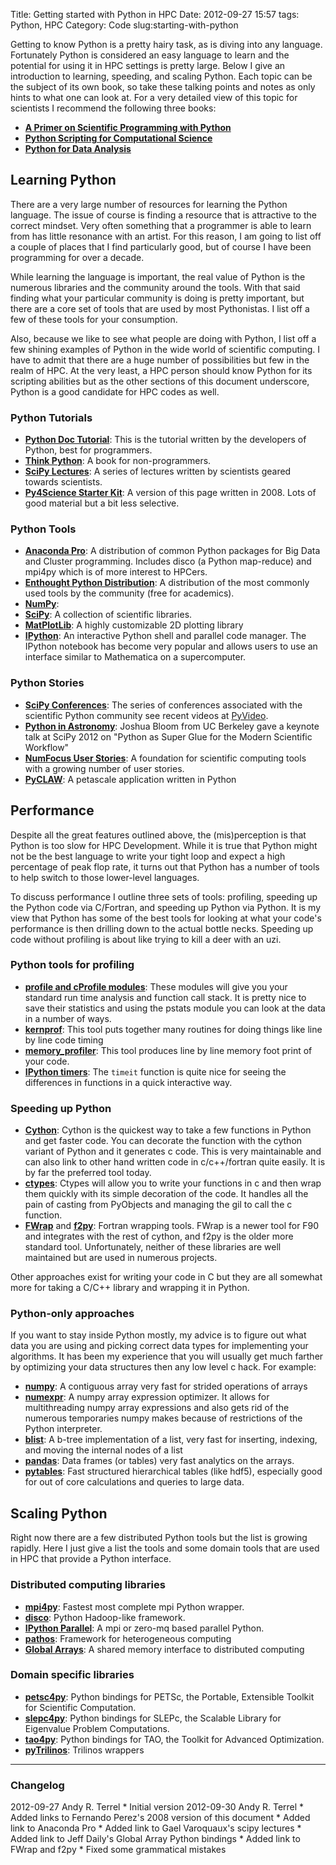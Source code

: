 Title: Getting started with Python in HPC
Date: 2012-09-27 15:57
tags: Python, HPC
Category: Code
slug:starting-with-python


Getting to know Python is a pretty hairy task, as is diving into any language.  Fortunately Python is considered an easy language to learn and the potential for using it in HPC settings is pretty large.  Below I give an introduction to learning, speeding, and scaling Python.  Each topic can be the subject of its own book, so take these talking points and notes as only hints to what one can look at.  For a very detailed view of this topic for scientists I recommend the following three books:

* **[A Primer on Scientific Programming with Python](http://www.springer.com/mathematics/computational+science+%26+engineering/book/978-3-642-30292-3)**
* **[Python Scripting for Computational Science](http://www.springer.com/mathematics/computational+science+%26+engineering/book/978-3-540-73915-9)**
* **[Python for Data Analysis](http://shop.oreilly.com/product/0636920023784.do)**


## Learning Python ##

There are a very large number of resources for learning the Python language.  The issue of course is finding a resource that is attractive to the correct mindset.  Very often something that a programmer is able to learn from has little resonance with an artist.  For this reason, I am going to list off a couple of places that I find particularly good, but of course I have been programming for over a decade.

While learning the language is important, the real value of Python is the numerous libraries and the community around the tools.  With that said finding what your particular community is doing is pretty important, but there are a core set of tools that are used by most Pythonistas. I list off a few of these tools for your consumption.

Also, because we like to see what people are doing with Python, I list off a few shining examples of Python in the wide world of scientific computing.  I have to admit that there are a huge number of possibilities but few in the realm of HPC.  At the very least, a HPC person should know Python for its scripting abilities but as the other sections of this document underscore, Python is a good candidate for HPC codes as well.

### Python Tutorials ###

* **[Python Doc Tutorial](http://docs.python.org/tutorial/)**: This is the tutorial written by the developers of Python, best for programmers.
* **[Think Python](http://www.greenteapress.com/thinkpython/)**: A book for non-programmers.
* **[SciPy Lectures](http://scipy-lectures.github.com/)**: A series of lectures written by scientists geared towards scientists.
* **[Py4Science Starter Kit](http://fperez.org/py4science/starter_kit.html)**: A version of this page written in 2008.  Lots of good material but a bit less selective.

### Python Tools ###

* **[Anaconda Pro](https://store.continuum.io/cshop/anaconda)**: A distribution of common Python packages for Big Data and Cluster programming.  Includes disco (a Python map-reduce) and mpi4py which is of more interest to HPCers.
* **[Enthought Python Distribution](http://www.enthought.com/products/epd.php)**: A distribution of the most commonly used tools by the community (free for academics).
* **[NumPy](http://numpy.scipy.org/)**:
* **[SciPy](http://scipy.org)**: A collection of scientific libraries.
* **[MatPlotLib](http://matplotlib.sourceforge.net/)**: A highly customizable 2D plotting library
* **[IPython](http://ipython.org/)**: An interactive Python shell and parallel code manager.  The IPython notebook has become very popular and allows users to use an interface similar to Mathematica on a supercomputer.

### Python Stories ###

* **[SciPy Conferences](http://conference.scipy.org/)**: The series of conferences associated with the scientific Python community see recent videos at [PyVideo](http://pyvideo.org/category/20/scipy_2012).
* **[Python in Astronomy](http://www.youtube.com/watch?v=mLuIB8aW2KA&feature=youtu.be)**: Joshua Bloom from UC Berkeley gave a keynote talk at SciPy 2012 on "Python as Super Glue for the Modern Scientific Workflow"
* **[NumFocus User Stories](http://numfocus.org/user-stories/)**: A foundation for scientific computing tools with a growing number of user stories.
* **[PyCLAW](http://numerics.kaust.edu.sa/papers/pyclaw-sisc/pyclaw-sisc.html)**: A petascale application written in Python

## Performance ##

Despite all the great features outlined above, the (mis)perception is that Python is too slow for HPC Development.  While it is true that Python might not be the best language to write your tight loop and expect a high percentage of peak flop rate, it turns out that Python has a number of tools to help switch to those lower-level languages.

To discuss performance I outline three sets of tools:  profiling, speeding up the Python code via C/Fortran, and speeding up Python via Python.  It is my view that Python has some of the best tools for looking at what your code's performance is then drilling down to the actual bottle necks.  Speeding up code without profiling is about like trying to kill a deer with an uzi.


### Python tools for profiling ###


* **[profile and cProfile modules](http://docs.python.org/library/profile.html)**: These modules will give you your standard run time analysis and function call stack.  It is pretty nice to save their statistics and using the pstats module you can look at the data in a number of ways.
* **[kernprof](http://packages.python.org/line_profiler/)**: This tool puts together many routines for doing things like line by line code timing
* **[memory_profiler](http://pypi.python.org/pypi/memory_profiler)**: This tool produces line by line memory foot print of your code.
* **[IPython timers](http://ipython.org/ipython-doc/dev/interactive/tutorial.html#magic-functions)**: The `timeit` function is quite nice for seeing the differences in functions in a quick interactive way.


### Speeding up Python ###


* **[Cython](http://cython.org/)**: Cython is the quickest way to take a few functions in Python and get faster code.  You can decorate the function with the cython variant of Python and it generates c code.  This is very maintainable and can also link to other hand written code in c/c++/fortran quite easily.  It is by far the preferred tool today.
* **[ctypes](http://docs.python.org/library/ctypes.html)**: Ctypes will allow you to write your functions in c and then wrap them quickly with its simple decoration of the code.  It handles all the pain of casting from PyObjects and managing the gil to call the c function.
* **[FWrap](http://fwrap.sourceforge.net/)** and **[f2py](http://cens.ioc.ee/projects/f2py2e/)**: Fortran wrapping tools. FWrap is a newer tool for F90 and integrates with the rest of cython, and f2py is the older more standard tool.  Unfortunately, neither of these libraries are well maintained but are used in numerous projects.

Other approaches exist for writing your code in C but they are all somewhat more for taking a C/C++ library and wrapping it in Python.


### Python-only approaches ###

If you want to stay inside Python mostly, my advice is to figure out what data you are using and picking correct data types for implementing your algorithms. It has been my experience that you will usually get much farther by optimizing your data structures then any low level c hack. For example:

* **[numpy](http://numpy.scipy.org/)**: A contiguous array very fast for strided operations of arrays
* **[numexpr](http://code.google.com/p/numexpr/)**: A numpy array expression optimizer.  It allows for multithreading numpy array expressions and also gets rid of the numerous temporaries numpy makes because of restrictions of the Python interpreter.
* **[blist](http://pypi.python.org/pypi/blist)**: A b-tree implementation of a list, very fast for inserting, indexing, and moving the internal nodes of a list
* **[pandas](http://pandas.pydata.org/)**: Data frames (or tables) very fast analytics on the arrays.
* **[pytables](http://www.pytables.org/moin)**: Fast structured hierarchical tables (like hdf5), especially good for out of core calculations and queries to large data.


## Scaling Python ##

Right now there are a few distributed Python tools but the list is growing rapidly.  Here I just give a list the tools and some domain tools that are used in HPC that provide a Python interface.

### Distributed computing libraries ###

* **[mpi4py](http://mpi4py.scipy.org/)**: Fastest most complete mpi Python wrapper.
* **[disco](http://discoproject.org/)**: Python Hadoop-like framework.
* **[IPython Parallel](http://ipython.org/ipython-doc/dev/parallel/index.html)**: A mpi or zero-mq based parallel Python.
* **[pathos](http://dev.danse.us/trac/pathos)**: Framework for heterogeneous computing
* **[Global Arrays](http://www.emsl.pnl.gov/docs/global/)**: A shared memory interface to distributed computing

### Domain specific libraries ###

* **[petsc4py](http://code.google.com/p/petsc4py/)**: Python bindings for PETSc, the Portable, Extensible Toolkit for Scientific Computation.
* **[slepc4py](http://slepc4py.googlecode.com/)**: Python bindings for SLEPc, the Scalable Library for Eigenvalue Problem Computations.
* **[tao4py](http://tao4py.googlecode.com/)**: Python bindings for TAO, the Toolkit for Advanced Optimization.
* **[pyTrilinos](http://trilinos.sandia.gov/packages/pytrilinos/)**: Trilinos wrappers

---

### Changelog

2012-09-27 Andy R. Terrel
    * Initial version
2012-09-30 Andy R. Terrel
    * Added links to Fernando Perez's 2008 version of this document
    * Added link to Anaconda Pro
    * Added link to Gael Varoquaux's scipy lectures
    * Added link to Jeff Daily's Global Array Python bindings
    * Added link to FWrap and f2py
    * Fixed some grammatical mistakes
